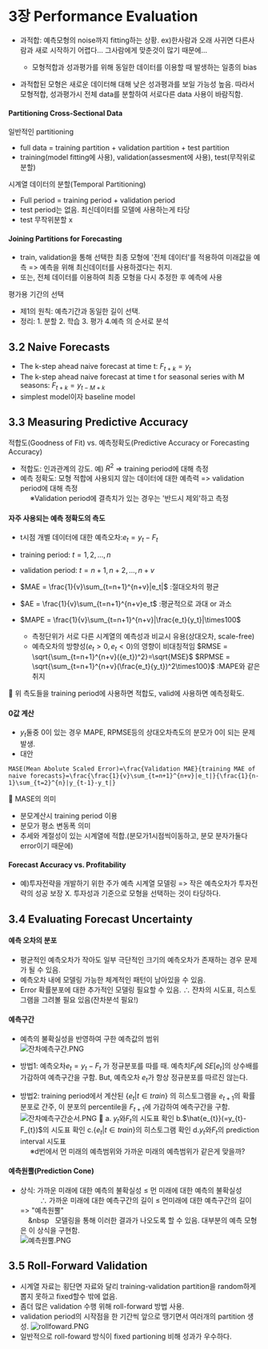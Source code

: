# 3장  Performance Evaluation
- 과적합: 예측모형의 noise까지 fitting하는 상황. ex)한사람과 오래 사귀면 다른사람과 새로 시작하기 어렵다... 그사람에게 맞춘것이 많기 때문에...
  - 모형적합과 성과평가를 위해 동일한 데이터를 이용할 때 발생하는 일종의 bias

- 과적합된 모형은 새로운 데이터해 대해 낮은 성과평과를 보일 가능성 높음. 따라서 모형적합, 성과평가시 전체 data를 분할하여 서로다른 data 사용이 바람직함.

#### Partitioning Cross-Sectional Data
일반적인 partitioning
- full data = training partition + validation partition + test partition
- training(model fitting에 사용), validation(assesment에 사용), test(무작위로 분할)

시계열 데이터의 분할(Temporal Partitioning)
- Full period = training period + validation period
- test period는 없음. 최신데이터를 모델에 사용하는게 타당
- test 무작위분할 x

#### Joining Partitions for Forecasting

- train, validation을 통해 선택한 최종 모형에 '전체 데이터'를 적용하여 미래값을 예측 => 예측을 위해 최신데이터를 사용하겠다는 취지.
- 또는, 전체 데이터를 이용하여 최종 모형을 다시 추정한 후 예측에 사용

평가용 기간의 선택
- 제1의 원칙: 예측기간과 동일한 길이 선택.
- 정리: 1. 분할 2. 학습 3. 평가 4.예측 의 순서로 분석

## 3.2 Naive Forecasts
- The k-step ahead naive forecast at time t: $`F_{t+k} = y_t`$
- The k-step ahead naive forecast at time t for seasonal series with M seasons: $`F_{t+k} = y_{t-M+k}`$
- simplest model이자 baseline model

## 3.3 Measuring Predictive Accuracy
적합도(Goodness of Fit) vs. 예측정확도(Predictive Accuracy or Forecasting Accuracy)  
- 적합도: 인과관계의 강도. 예) $`R^2`$ => training period에 대해 측정  
- 예측 정확도: 모형 적합에 사용되지 않는 데이터에 대한 예측력 => validation period에 대해 측정  
&nbsp;&nbsp;&nbsp;&nbsp;&nbsp;&#8251;Validation period에 결측치가 있는 경우는 '반드시 제외'하고 측정  
#### 자주 사용되는 예측 정확도의 측도
- t시점 개별 데이터에 대한 예측오차:$`e_{t} = y_{t}-F_{t}`$
- training period: $`t=1,2,...,n`$
- validation period: $`t=n+1,n+2,...,n+v`$

- $`MAE = \frac{1}{v}\sum_{t=n+1}^{n+v}|e_t|`$ :절대오차의 평균
- $`AE = \frac{1}{v}\sum_{t=n+1}^{n+v}e_t`$ :평균적으로 과대 or 과소
- $`MAPE = \frac{1}{v}\sum_{t=n+1}^{n+v}|\frac{e_t}{y_t}|\times100`$
  - 측정단위가 서로 다른 시계열의 예측성과 비교시 유용(상대오차, scale-free)
  - 예측오차의 방향성($e_t>0,e_t<0$)의 영향이 비대칭적임
$`RMSE = \sqrt{\sum_{t=n+1}^{n+v}({e_t})^2}=\sqrt{MSE}`$
$`RPMSE = \sqrt{\sum_{t=n+1}^{n+v}(\frac{e_t}{y_t})^2\times100}`$ :MAPE와 같은 취지  

:notebook_with_decorative_cover: 위 측도들을 training period에 사용하면 적합도, valid에 사용하면 예측정확도.  

#### 0값 계산
- $`y_t`$둘중 0이 있는 경우 MAPE, RPMSE등의 상대오차측도의 분모가 0이 되는 문제 발생.
- 대안  

```Math
MASE(Mean Abolute Scaled Error)=\frac{Validation MAE}{training MAE of naive forecasts}=\frac{\frac{1}{v}\sum_{t=n+1}^{n+v}|e_t|}{\frac{1}{n-1}\sum_{t=2}^{n}|y_{t-1}-y_t|}
```
  
:notebook_with_decorative_cover: MASE의 의미  
- 분모계산시 training period 이용
- 분모가 평소 변동폭 의미
- 추세와 계절성이 있는 시계열에 적합.(분모가1시점씩이동하고, 분모 분자가둘다 error이기 때문에)

#### Forecast Accuracy vs. Profitability
- 예)투자전략을 개발하기 위한 주가 예측 시계열 모델링 => 작은 예측오차가 투자전략의 성공 보장 X. 투자성과 기준으로 모형을 선택하는 것이 타당하다.

## 3.4 Evaluating Forecast Uncertainty
#### 예측 오차의 분포
- 평균적인 예측오차가 작아도 일부 극단적인 크기의 예측오차가 존재하는 경우 문제가 될 수 있음.
- 예측오차 내에 모델링 가능한 체계적인 패턴이 남아있을 수 있음.
- Error 확률분포에 대한 추가적인 모델링 필요할 수 있음.
∴ 잔차의 시도표, 히스토그램을 그려볼 필요 있음(잔차분석 필요!)  
#### 예측구간
- 예측의 불확실성을 반영하여 구한 예측값의 범위  
![잔차예측구간.PNG](https://github.com/jjlee6496/one-by-one/blob/main/%EC%8B%9C%EA%B3%84%EC%97%B4%EB%B6%84%EC%84%9D/images/PredictionInterval.PNG?raw=true)

- 방법1: 예측오차$`e_{t} = y_{t}-F_{t}`$ 가 정규분포를 따를 때. 예측치$`F_t`$에 $`SE[e_t]`$의 상수배를 가감하여 예측구간을 구함. But, 예측오차 $`e_t`$가 항상 정규분포를 따르진 않는다.
- 방법2: training period에서 계산된 $`	\{e_t|t\in train \}`$ 의 히스토그램을 $`e_{t+1}`$의 확률분포로 간주, 이 분포의 percentile을 $`F_{t+1}`$에 가감하여 예측구간을 구함.
![잔차예측구간순서.PNG](https://github.com/jjlee6496/one-by-one/blob/main/%EC%8B%9C%EA%B3%84%EC%97%B4%EB%B6%84%EC%84%9D/images/PI_order.PNG?raw=true)
:notebook_with_decorative_cover: a. $`y_{t}`$와$`F_{t}`$의 시도표 확인  b.$`\hat{e_{t}}(=y_{t}-F_{t})`$의 시도표 확인 c.$`\{e_t|t\in train \}`$의 히스토그램 확인 d.$`y_{t}`$와$`F_{t}`$의 prediction interval 시도표   
&nbsp;&nbsp;&nbsp;&nbsp;&nbsp;&#8251;d번에서 먼 미래의 예측범위와 가까운 미래의 예측범위가 같은게 맞을까?  

#### 예측원뿔(Prediction Cone)
- 상식: 가까운 미래에 대한 예측의 불확실성 $`\leq`$ 먼 미래에 대한 예측의 불확실성  
&nbsp; &nbsp; &nbsp; &nbsp; &nbsp; ∴ 가까운 미래에 대한 예측구간의 길이 $`\leq`$ 먼미래에 대한 예측구간의 길이 => "예측원뿔"  
&nbsp;&nbsp;&nbsp;&nbsp;&nbsp&nbsp;&nbsp;&nbsp;모델링을 통해 이러한 결과가 나오도록 할 수 있음. 대부분의 예측 모형은 이 상식을 구현함.  
![예측원뿔.PNG](https://github.com/jjlee6496/one-by-one/blob/main/%EC%8B%9C%EA%B3%84%EC%97%B4%EB%B6%84%EC%84%9D/images/PredictionCone.PNG?raw=true)
## 3.5 Roll-Forward Validation
- 시계열 자료는 횡단면 자료와 달리 training-validation partition을 random하게 뽑지 못하고 fixed할수 밖에 없음.
- 좀더 많은 validation 수행 위해 roll-forward 방법 사용.
- validation period의 시작점을 한 기간씩 앞으로 땡기면서 여러개의 partition 생성.
![rollfoward.PNG](https://github.com/jjlee6496/one-by-one/blob/main/%EC%8B%9C%EA%B3%84%EC%97%B4%EB%B6%84%EC%84%9D/images/rollfoward.PNG?raw=true)
- 일반적으로 roll-foward 방식이 fixed partioning 비해 성과가 우수하다.
